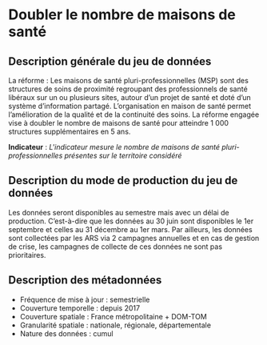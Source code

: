 # Doubler le nombre de maisons de santé
## Description générale du jeu de données 
La réforme : Les maisons de santé pluri-professionnelles (MSP) sont des structures de soins de proximité regroupant des professionnels de santé libéraux sur un ou plusieurs sites, autour d’un projet de santé et doté d’un système d’information partagé. L’organisation en maison de santé permet l’amélioration de la qualité et de la continuité des soins. La réforme engagée vise à doubler le nombre de maisons de santé pour atteindre 1 000 structures supplémentaires en 5 ans.  

**Indicateur** : *L'indicateur mesure le nombre de maisons de santé pluri-professionnelles présentes sur le territoire considéré*

## Description du mode de production du jeu de données 
Les données seront disponibles au semestre mais avec un délai de production. C’est-à-dire que les données au 30 juin sont disponibles le 1er septembre et celles au 31 décembre au 1er mars. Par ailleurs, les données sont collectées par les ARS via 2 campagnes annuelles et en cas de gestion de crise, les campagnes de collecte de ces données ne sont pas prioritaires. 

## Description des métadonnées 
-	Fréquence de mise à jour : semestrielle
-	Couverture temporelle : depuis 2017
-	Couverture spatiale : France métropolitaine + DOM-TOM
-	Granularité spatiale : nationale, régionale, départementale
-	Nature des données : cumul
